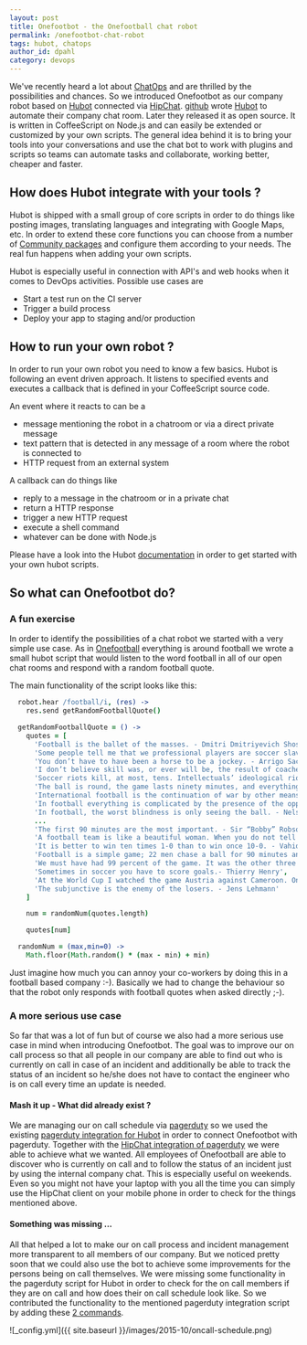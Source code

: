 ```yaml
---
layout: post
title: Onefootbot - the Onefootball chat robot
permalink: /onefootbot-chat-robot
tags: hubot, chatops
author_id: dpahl
category: devops
---
```


We've recently heard a lot about [ChatOps](https://www.pagerduty.com/blog/what-is-chatops/) and are thrilled by the 
possibilities and chances. So we introduced Onefootbot as our company robot based on [Hubot](https://hubot.github.com/) 
connected via [HipChat](https://www.hipchat.com/). [github](https://github.com/) wrote [Hubot](https://hubot.github.com/) 
to automate their company chat room. Later they released it as open source. It is written in CoffeeScript on Node.js and 
can easily be extended or customized by your own scripts. The general idea behind it is to bring your tools into your 
conversations and use the chat bot to work with plugins and scripts so teams can automate tasks and collaborate, working 
better, cheaper and faster.

## How does Hubot integrate with your tools ?

Hubot is shipped with a small group of core scripts in order to do things like posting images, translating languages and 
integrating with Google Maps, etc. In order to extend these core functions you can choose from a number of 
[Community packages](https://github.com/hubot-scripts) and configure them according to your needs. The real fun happens 
when adding your own scripts. 

Hubot is especially useful in connection with API's and web hooks when it comes to DevOps activities. Possible use cases are

* Start a test run on the CI server
* Trigger a build process
* Deploy your app to staging and/or production

## How to run your own robot ?

In order to run your own robot you need to know a few basics. Hubot is following an event driven approach. It listens 
to specified events and executes a callback that is defined in your CoffeeScript source code. 

An event where it reacts to can be a

* message mentioning the robot in a chatroom or via a direct private message
* text pattern that is detected in any message of a room where the robot is connected to
* HTTP request from an external system

A callback can do things like

* reply to a message in the chatroom or in a private chat
* return a HTTP response
* trigger a new HTTP request
* execute a shell command
* whatever can be done with Node.js

Please have a look into the Hubot [documentation](https://hubot.github.com/docs/scripting/) in order to get started with 
your own hubot scripts.

## So what can Onefootbot do?

### A fun exercise

In order to identify the possibilities of a chat robot we started with a very simple use case. As in 
[Onefootball](https://www.onefootball.com/) everything is around football we wrote a small hubot script that would listen
to the word football in all of our open chat rooms and respond with a random football quote.

The main functionality of the script looks like this:

```coffee
  robot.hear /football/i, (res) ->
    res.send getRandomFootballQuote()

  getRandomFootballQuote = () ->
    quotes = [
      'Football is the ballet of the masses. - Dmitri Dmitriyevich Shostakovich',
      'Some people tell me that we professional players are soccer slaves. Well, if this is slavery, give me a life sentence. - Sir “Bobby” Charlton',
      'You don’t have to have been a horse to be a jockey. - Arrigo Sacchi',
      'I don’t believe skill was, or ever will be, the result of coaches. It is a result of a love affair between the child and the ball. - Roy Keane',
      'Soccer riots kill, at most, tens. Intellectuals’ ideological riots sometimes kill millions. - John Jay McCarthy',
      'The ball is round, the game lasts ninety minutes, and everything else is just theory. - Josef “Sepp” Herberger',
      'International football is the continuation of war by other means. - George Orwell',
      'In football everything is complicated by the presence of the opposite team. - Jean-Paul Sartre',
      'In football, the worst blindness is only seeing the ball. - Nelson Falcão Rodrigues',
      ...
      'The first 90 minutes are the most important. - Sir “Bobby” Robson',
      'A football team is like a beautiful woman. When you do not tell her, she forgets she is beautiful. - Arsène Wenger',
      'It is better to win ten times 1-0 than to win once 10-0. - Vahid “Vaha” Halilhodžic',
      'Football is a simple game; 22 men chase a ball for 90 minutes and at the end, the Germans win. - Gary Lineker',
      'We must have had 99 percent of the game. It was the other three percent that cost us the match. - Ruud Gullit',
      'Sometimes in soccer you have to score goals.- Thierry Henry',
      'At the World Cup I watched the game Austria against Cameroon. On the one side exotics, alien culture , wild rites - and on the other side : Cameroon ! - Dieter Nuhr',
      'The subjunctive is the enemy of the losers. - Jens Lehmann'
    ]

    num = randomNum(quotes.length)

    quotes[num]

  randomNum = (max,min=0) ->
    Math.floor(Math.random() * (max - min) + min)
```

Just imagine how much you can annoy your co-workers by doing this in a football based company :-). Basically we had to
change the behaviour so that the robot only responds with football quotes when asked directly ;-).

### A more serious use case

So far that was a lot of fun but of course we also had a more serious use case in mind when introducing Onefootbot. The
goal was to improve our on call process so that all people in our company are able to find out who is currently on call 
in case of an incident and additionally be able to track the status of an incident so he/she does not have to contact 
the engineer who is on call every time an update is needed.

#### Mash it up - What did already exist ?

We are managing our on call schedule via [pagerduty](https://www.pagerduty.com/) so we used the existing 
[pagerduty integration for Hubot](https://github.com/hubot-scripts/hubot-pager-me) in order to connect Onefootbot with 
pagerduty. Together with the [HipChat integration of pagerduty](https://www.pagerduty.com/docs/guides/hipchat-integration-guide/) 
we were able to achieve what we wanted. All employees of Onefootball are able to discover who is currently on call and to 
follow the status of an incident just by using the internal company chat. This is especially useful on weekends. Even so 
you might not have your laptop with you all the time you can simply use the HipChat client on your mobile phone in order
to check for the things mentioned above.

#### Something was missing ...

All that helped a lot to make our on call process and incident management more transparent to all members of our company. 
But we noticed pretty soon that we could also use the bot to achieve some improvements for the persons being on call 
themselves. We were missing some functionality in the pagerduty script for Hubot in order to check for the on call members 
if they are on call and how does their on call schedule look like. So we contributed the functionality to the mentioned 
pagerduty integration script by adding these [2 commands](https://github.com/hubot-scripts/hubot-pager-me/pull/48).

![_config.yml]({{ site.baseurl }}/images/2015-10/oncall-schedule.png)
